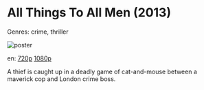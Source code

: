 # All Things To All Men (2013)

Genres: crime, thriller

![poster](http://image.tmdb.org/t/p/w500/iwWFTV7y1Mku4goOJJdLEkfULS7.jpg)

en:
  [720p](magnet:?xt=urn:btih:E539EDD59CB575939C2E53E0170763B4F27B6073&tr=udp://glotorrents.pw:6969/announce&tr=udp://tracker.opentrackr.org:1337/announce&tr=udp://torrent.gresille.org:80/announce&tr=udp://tracker.openbittorrent.com:80&tr=udp://tracker.coppersurfer.tk:6969&tr=udp://tracker.leechers-paradise.org:6969&tr=udp://p4p.arenabg.ch:1337&tr=udp://tracker.internetwarriors.net:1337)
  [1080p](magnet:?xt=urn:btih:11AAB5B2F976C436C87A4FCBAA1B53282302C786&tr=udp://glotorrents.pw:6969/announce&tr=udp://tracker.opentrackr.org:1337/announce&tr=udp://torrent.gresille.org:80/announce&tr=udp://tracker.openbittorrent.com:80&tr=udp://tracker.coppersurfer.tk:6969&tr=udp://tracker.leechers-paradise.org:6969&tr=udp://p4p.arenabg.ch:1337&tr=udp://tracker.internetwarriors.net:1337)
  


A thief is caught up in a deadly game of cat-and-mouse between a maverick cop and London crime boss.